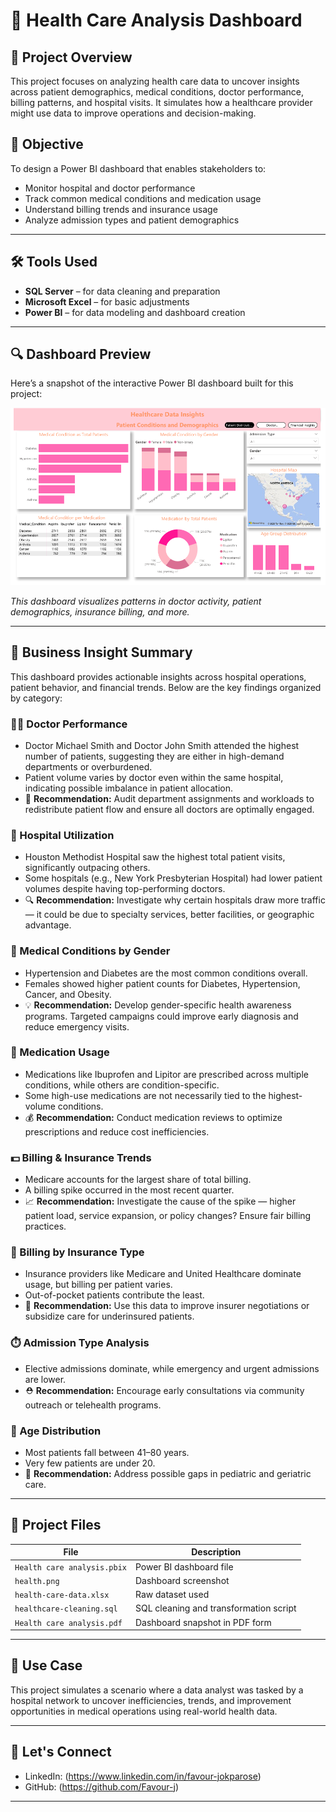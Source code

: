 # 🏥 Health Care Analysis Dashboard

## 📌 Project Overview
This project focuses on analyzing health care data to uncover insights across patient demographics, medical conditions, doctor performance, billing patterns, and hospital visits. It simulates how a healthcare provider might use data to improve operations and decision-making.

## 💼 Objective
To design a Power BI dashboard that enables stakeholders to:
- Monitor hospital and doctor performance
- Track common medical conditions and medication usage
- Understand billing trends and insurance usage
- Analyze admission types and patient demographics

---

## 🛠️ Tools Used
- **SQL Server** – for data cleaning and preparation
- **Microsoft Excel** – for basic adjustments
- **Power BI** – for data modeling and dashboard creation

---

## 🔍 Dashboard Preview

Here’s a snapshot of the interactive Power BI dashboard built for this project:

![Dashboard Preview](health.png)

*This dashboard visualizes patterns in doctor activity, patient demographics, insurance billing, and more.*

---

## 🧠 Business Insight Summary

This dashboard provides actionable insights across hospital operations, patient behavior, and financial trends. Below are the key findings organized by category:

### 👨‍⚕️ Doctor Performance
- Doctor Michael Smith and Doctor John Smith attended the highest number of patients, suggesting they are either in high-demand departments or overburdened.
- Patient volume varies by doctor even within the same hospital, indicating possible imbalance in patient allocation.
- 🔁 **Recommendation:** Audit department assignments and workloads to redistribute patient flow and ensure all doctors are optimally engaged.

### 🏥 Hospital Utilization
- Houston Methodist Hospital saw the highest total patient visits, significantly outpacing others.
- Some hospitals (e.g., New York Presbyterian Hospital) had lower patient volumes despite having top-performing doctors.
- 🔍 **Recommendation:** Investigate why certain hospitals draw more traffic — it could be due to specialty services, better facilities, or geographic advantage.

### 🚻 Medical Conditions by Gender
- Hypertension and Diabetes are the most common conditions overall.
- Females showed higher patient counts for Diabetes, Hypertension, Cancer, and Obesity.
- 💡 **Recommendation:** Develop gender-specific health awareness programs. Targeted campaigns could improve early diagnosis and reduce emergency visits.

### 💊 Medication Usage
- Medications like Ibuprofen and Lipitor are prescribed across multiple conditions, while others are condition-specific.
- Some high-use medications are not necessarily tied to the highest-volume conditions.
- 💰 **Recommendation:** Conduct medication reviews to optimize prescriptions and reduce cost inefficiencies.

### 💵 Billing & Insurance Trends
- Medicare accounts for the largest share of total billing.
- A billing spike occurred in the most recent quarter.
- 📈 **Recommendation:** Investigate the cause of the spike — higher patient load, service expansion, or policy changes? Ensure fair billing practices.

### 🧾 Billing by Insurance Type
- Insurance providers like Medicare and United Healthcare dominate usage, but billing per patient varies.
- Out-of-pocket patients contribute the least.
- 💬 **Recommendation:** Use this data to improve insurer negotiations or subsidize care for underinsured patients.

### ⏱️ Admission Type Analysis
- Elective admissions dominate, while emergency and urgent admissions are lower.
- ⛑️ **Recommendation:** Encourage early consultations via community outreach or telehealth programs.

### 👶 Age Distribution
- Most patients fall between 41–80 years.
- Very few patients are under 20.
- 🧓 **Recommendation:** Address possible gaps in pediatric and geriatric care.

---

## 📂 Project Files
| File | Description |
|------|-------------|
| `Health care analysis.pbix` | Power BI dashboard file |
| `health.png` | Dashboard screenshot |
| `health-care-data.xlsx` | Raw dataset used |
| `healthcare-cleaning.sql` | SQL cleaning and transformation script |
| `Health care analysis.pdf` | Dashboard snapshot in PDF form |

---

## 📌 Use Case
This project simulates a scenario where a data analyst was tasked by a hospital network to uncover inefficiencies, trends, and improvement opportunities in medical operations using real-world health data.

---

## 📣 Let's Connect
- LinkedIn: (https://www.linkedin.com/in/favour-jokparose)
- GitHub: (https://github.com/Favour-j)

---




